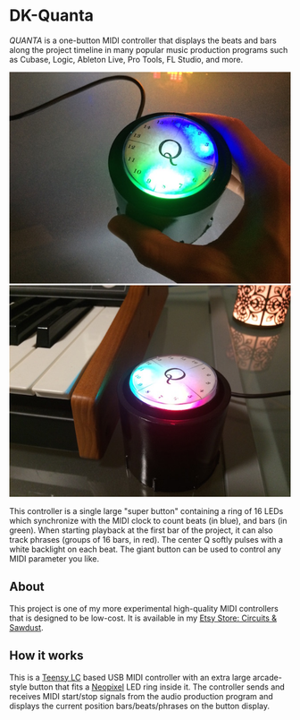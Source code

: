 # DK-Quanta
_QUANTA_ is a one-button MIDI controller that displays the beats and bars along the project timeline in many popular music production programs such as Cubase, Logic, Ableton Live, Pro Tools, FL Studio, and more.

![Quanta MIDI Controller](/images/quanta_on.jpg)
![Quanta MIDI Controller](/images/quanta_keyboard.jpg)

This controller is a single large "super button" containing a ring of 16 LEDs which synchronize with the MIDI clock to count beats (in blue), and bars (in green). When starting playback at the first bar of the project, it can also track phrases (groups of 16 bars, in red). The center Q softly pulses with a white backlight on each beat. The giant button can be used to control any MIDI parameter you like. 

## About
This project is one of my more experimental high-quality MIDI controllers that is designed to be low-cost. It is available in my 
[Etsy Store: Circuits & Sawdust](https://www.etsy.com/listing/555989439).

## How it works
This is a [Teensy LC](https://www.pjrc.com/teensy/) based USB MIDI controller with an extra large arcade-style button that fits a [Neopixel](https://github.com/adafruit/Adafruit_NeoPixel) LED ring inside it. The controller sends and receives MIDI start/stop signals from the audio production program and displays the current position bars/beats/phrases on the button display.